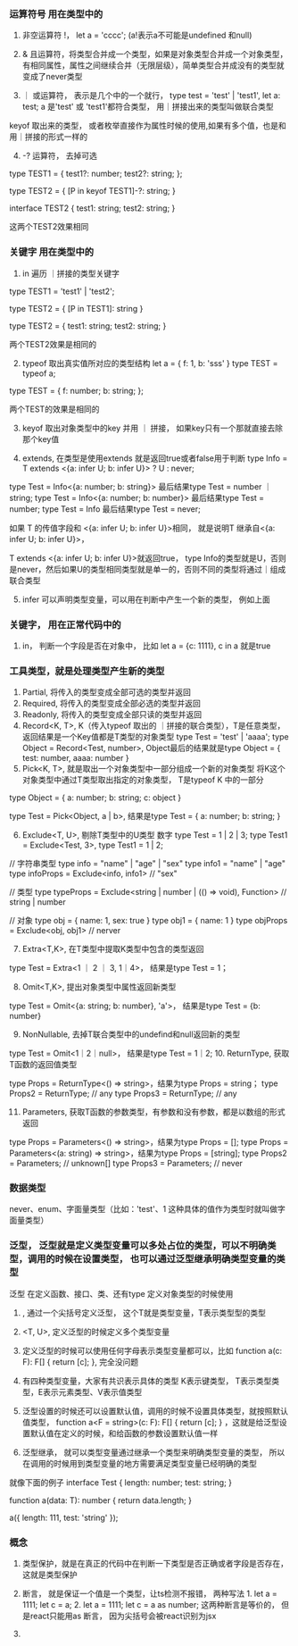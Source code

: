 ### 运算符号 用在类型中的
1. 非空运算符 !， let a = 'cccc'; (a!表示a不可能是undefined 和null)

2. & 且运算符，将类型合并成一个类型，如果是对象类型合并成一个对象类型，有相同属性，属性之间继续合并（无限层级），简单类型合并成没有的类型就变成了never类型

3. ｜ 或运算符， 表示是几个中的一个就行， type test = 'test' | 'test1', let a: test; a 是'test' 或 'test1'都符合类型， 用｜拼接出来的类型叫做联合类型

keyof 取出来的类型， 或者枚举直接作为属性时候的使用,如果有多个值，也是和用｜拼接的形式一样的

4. -? 运算符， 去掉可选

type TEST1 = {
    test1?: number;
    test2?: string;
};

type TEST2 = {
    [P in keyof TEST1]-?: string;
}

interface TEST2 {
    test1: string;
    test2: string;
}

这两个TEST2效果相同

### 关键字 用在类型中的

1. in 遍历 ｜拼接的类型关键字 

type TEST1 = 'test1' | 'test2';

type TEST2 = {
 [P in TEST1]: string 
}

type TEST2 = {
 test1: string;
 test2: string;
}

两个TEST2效果是相同的

2. typeof 取出真实值所对应的类型结构
let a = {
    f: 1,
    b: 'sss'
}
type TEST = typeof a;

type TEST = {
    f: number;
    b: string;
};

两个TEST的效果是相同的

3. keyof 取出对象类型中的key 并用 ｜ 拼接， 如果key只有一个那就直接去除那个key值

4. extends, 在类型是使用extends 就是返回true或者false用于判断
type Info<T> = T extends <{a: infer U; b: infer U}> ? U : never;

type Test = Info<{a: number; b: string}> 最后结果type Test = number ｜ string;
type Test = Info<{a: number; b: number}> 最后结果type Test = number;
type Test = Info<number> 最后结果type Test = never;

如果 T 的传值字段和  <{a: infer U; b: infer U}>相同， 就是说明T 继承自<{a: infer U; b: infer U}>，

T extends <{a: infer U; b: infer U}>就返回true， type Info的类型就是U，否则是never，然后如果U的类型相同类型就是单一的，否则不同的类型将通过｜组成联合类型

5. infer 可以声明类型变量，可以用在判断中产生一个新的类型， 例如上面

### 关键字， 用在正常代码中的

1. in， 判断一个字段是否在对象中， 比如 let a = {c: 1111}, c in a 就是true

### 工具类型，就是处理类型产生新的类型

1. Partial<T>, 将传入的类型变成全部可选的类型并返回
2. Required<T>, 将传入的类型变成全部必选的类型并返回
3. Readonly<T>, 将传入的类型变成全部只读的类型并返回
4. Record<K, T>, K（传入typeof 取出的 ｜拼接的联合类型），T是任意类型，返回结果是一个Key值都是T类型的对象类型
type Test = 'test' | 'aaaa';
type Object = Record<Test, number>, Object最后的结果就是type Object = {
    test: number,
    aaaa: number
}
5. Pick<K, T>, 就是取出一个对象类型中一部分组成一个新的对象类型
将K这个对象类型中通过T类型取出指定的对象类型， T是typeof K 中的一部分


type Object = {
   a: number;
   b: string;
   c: object
}

type Test = Pick<Object, a | b>, 结果是type Test = {
   a: number;
   b: string;
}

6. Exclude<T, U>, 剔除T类型中的U类型
数字
type Test = 1 | 2 | 3;
type Test1 = Exclude<Test, 3>, type Test1 = 1 | 2;

// 字符串类型
type info = "name" | "age" | "sex"
type info1 = "name" | "age" 
type infoProps = Exclude<info, info1> //  "sex"

// 类型
type typeProps = Exclude<string | number | (() => void), Function> // string | number

// 对象
type obj = { name: 1, sex: true }
type obj1 = { name: 1 }
type objProps = Exclude<obj, obj1> // nerver

7. Extra<T,K>, 在T类型中提取K类型中包含的类型返回

type Test = Extra<1 ｜ 2 ｜ 3, 1｜4>， 结果是type Test = 1；

8. Omit<T,K>, 提出对象类型中属性返回新类型

type Test = Omit<{a: string; b: number}, 'a'>， 结果是type Test = {b: number}

9. NonNullable<T>, 去掉T联合类型中的undefind和null返回新的类型

type Test = Omit<1｜2｜null>， 结果是type Test = 1｜2;
10. ReturnType<T>, 获取T函数的返回值类型

type Props = ReturnType<() => string>，结果为type Props = string；
type Props2 = ReturnType<any>; // any
type Props3 = ReturnType<never>; // any

11. Parameters<T>, 获取T函数的参数类型，有参数和没有参数，都是以数组的形式返回

type Props = Parameters<() => string>，结果为type Props = [];
type Props = Parameters<(a: string) => string>，结果为type Props = [string];
type Props2 = Parameters<any>; // unknown[]
type Props3 = Parameters<never>; // never

### 数据类型
never、enum、字面量类型（比如：'test'、1 这种具体的值作为类型时就叫做字面量类型）

### 泛型， 泛型就是定义类型变量可以多处占位的类型，可以不明确类型，调用的时候在设置类型， 也可以通过泛型继承明确类型变量的类型

泛型 在定义函数、接口、类、还有type 定义对象类型的时候使用

1. <T>, 通过一个尖括号定义泛型， 这个T就是类型变量，T表示类型型的类型
2. <T, U>, 定义泛型的时候定义多个类型变量
3. 定义泛型的时候可以使用任何字母表示类型变量都可以，比如 function a<F>(c: F): F[] {
    return [c];
}, 完全没问题

4. 有四种类型变量，大家有共识表示具体的类型 K表示键类型， T表示类型类型，E表示元素类型、V表示值类型
5. 泛型设置的时候还可以设置默认值，调用的时候不设置具体类型，就按照默认值类型， function a<F = string>(c: F): F[] {
    return [c];
} ，这就是给泛型设置默认值在定义的时候，和给函数的参数设置默认值一样

6. 泛型继承， 就可以类型变量通过继承一个类型来明确类型变量的类型， 所以在调用的时候用到类型变量的地方需要满足类型变量已经明确的类型

就像下面的例子
interface Test {
    length: number;
    test: string;
}

function a<T extends Test>(data: T): number {
    return data.length;
}

a<Test>({ length: 111, test: 'string' });


### 概念

1. 类型保护，就是在真正的代码中在判断一下类型是否正确或者字段是否存在， 这就是类型保护

2. 断言， 就是保证一个值是一个类型，让ts检测不报错， 两种写法 1. let a = 1111; let c = <number>a;   2. let a = 1111; let c = a as number; 这两种断言是等价的， 但是react只能用as 断言， 因为尖括号会被react识别为jsx

3. 
